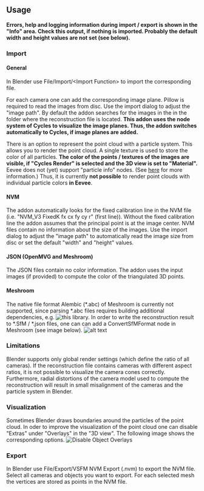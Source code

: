 ## Usage

**Errors, help and logging information during import / export is shown in the "Info" area. Check this output, if nothing is imported. Probably the default width and height values are not set (see below).**

### Import

#### General
In Blender use File/Import/\<Import Function\> to import the corresponding file. 

For each camera one can add the corresponding image plane. Pillow is required to read the images from disc. Use the import dialog to adjust the "image path". By default the addon searches for the images in the in the folder where the reconstruction file is located. **This addon uses the node system of Cycles to visualize the image planes. Thus, the addon switches automatically to Cycles, if image planes are added.** 

There is an option to represent the point cloud with a particle system. This allows you to render the point cloud. A single texture is used to store the color of all particles. **The color of the points / textures of the images are visible, if "Cycles Render" is selected and the 3D view is set to "Material".** Eevee does not (yet) support "particle info" nodes. (See [here](https://docs.blender.org/manual/es/dev/render/eevee/materials/nodes_support.html) for more information.) Thus, it is currently **not possible** to render point clouds with individual particle colors **in Eevee**. 

#### NVM
The addon automatically looks for the fixed calibration line in the NVM file (i.e. "NVM_V3 FixedK fx cx fy cy r"  (first line)).
Without the fixed calibration line the addon assumes that the principal point is at the image center. NVM files contain no information about the size of the images. Use the import dialog to adjust the "image path" to automatically read the image size from disc or set the default "width" and "height" values.

#### JSON (OpenMVG and Meshroom)
The JSON files contain no color information. The addon uses the input images (if provided) to compute the color of the triangulated 3D points.

#### Meshroom
The native file format Alembic (*.abc) of Meshroom is currently not supported, since parsing *.abc files requires building additional dependencies, e.g. ![this](https://github.com/alembic/alembic) library. In order to write the reconstruction result to *.SfM / *.json files, one can can add a ConvertSfMFormat node in Meshroom (see image below). 
![alt text](https://github.com/SBCV/Blender-Import-NVM-Addon/blob/master/doc/images/meshroom_export_json.jpg)



### Limitations
Blender supports only global render settings (which define the ratio of all cameras). If the reconstruction file contains cameras with different aspect ratios, it is not possible to visualize the camera cones correctly. Furthermore, radial distortions of the camera model used to compute the reconstruction will result in small misalignment of the cameras and the particle system in Blender.

### Visualization
Sometimes Blender draws boundaries around the particles of the point cloud. In oder to improve the visualization of the point cloud one can disable "Extras" under "Overlays" in the "3D view". The following image shows the corresponding options. 
![Disable Object Overlays](https://github.com/SBCV/Blender-Import-NVM-Addon/blob/master/doc/images/disable_object_extras_overlay_annotation.jpg)

### Export
In Blender use File/Export/VSFM NVM Export (.nvm) to export the NVM file. 
Select all cameras and objects you want to export. For each selected mesh the vertices are stored as points in the NVM file.
